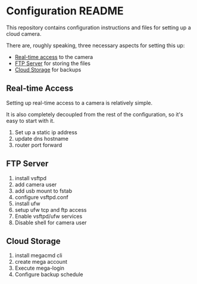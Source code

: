 # Configuration README

This repository contains configuration instructions and files for setting up a cloud camera.

There are, roughly speaking, three necessary aspects for setting this up:

* [Real-time access](#real-time-access) to the camera
* [FTP Server](#ftp-server) for storing the files
* [Cloud Storage](#cloud-storage) for backups


## Real-time Access

Setting up real-time access to a camera is relatively simple.

It is also completely decoupled from the rest of the configuration, so it's easy to start with it.

1. Set up a static ip address
2. update dns hostname
3. router port forward

## FTP Server

1. install vsftpd
2. add camera user
3. add usb mount to fstab
4. configure vsftpd.conf
5. install ufw
6. setup ufw tcp and ftp access
7. Enable vsftpd/ufw services
8. Disable shell for camera user


## Cloud Storage

1. install megacmd cli
2. create mega account
3. Execute mega-login
4. Configure backup schedule
